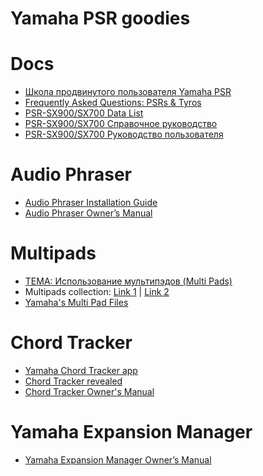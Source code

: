 # Yamaha PSR goodies
<!-- copyright: SeeJay & ReSampled -->

# Docs
* [Школа продвинутого пользователя Yamaha PSR](/school.html)
* [Frequently Asked Questions: PSRs & Tyros](https://www.psrtutorial.com/MB/zips/FAQ%202016.pdf)
* [PSR-SX900/SX700 Data List](https://hu.yamaha.com/files/download/other_assets/3/1279213/psrsx900_sx700_en_dl_a0.pdf)
* [PSR-SX900/SX700 Справочное руководство](https://ru.yamaha.com/files/download/other_assets/8/1370778/psrsx900_sx700_ru_rm_a0.pdf)
* [PSR-SX900/SX700 Руководство пользователя](https://ru.yamaha.com/files/download/other_assets/0/1279190/psrsx900_sx700_ru_om_a0.pdf)

# Audio Phraser
* [Audio Phraser Installation Guide](https://usa.yamaha.com/files/download/other_assets/6/1179086/audio_phraser_en_ig_a0.pdf)
* [Audio Phraser Owner’s Manual](https://usa.yamaha.com/files/download/other_assets/5/1179085/audio_phraser_en_om_a0.pdf)

# Multipads
* [ТЕМА: Использование мультипэдов (Multi Pads)](http://sintezator-online.ru/forum/igraem-na-sintezatore/147-ispolzovanie-multipedov-multi-pads)
* Multipads collection: [Link 1](https://yadi.sk/d/UlDShjRCmdmf2) | [Link 2](/downloads/pads.rar)
* [Yamaha's Multi Pad Files](https://www.psrtutorial.com/sty/MP/mpYamaha.html)

# Chord Tracker
* [Yamaha Chord Tracker app](http://usa.yamaha.com/products/apps/chord_tracker/)
* [Chord Tracker revealed](https://sandsoftwaresound.net/chord-tracker-revealed/)
* [Chord Tracker Owner's Manual](https://usa.yamaha.com/files/download/other_assets/1/969641/chord_tracker_en_om.pdf)

# Yamaha Expansion Manager
* [Yamaha Expansion Manager Owner’s Manual](https://ru.yamaha.com/files/download/other_assets/2/1396982/yamaha_expansion_manager_en_om_v280_k0.pdf)
